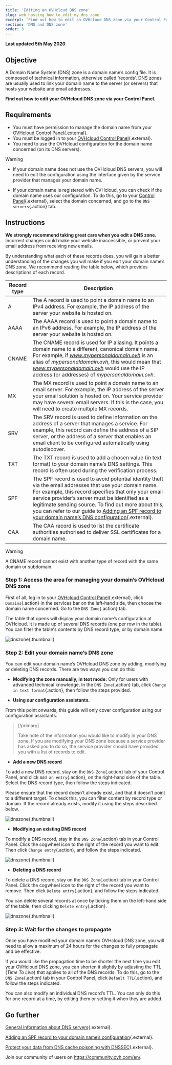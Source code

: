 ```yaml
---
title: 'Editing an OVHcloud DNS zone'
slug: web_hosting_how_to_edit_my_dns_zone
excerpt: 'Find out how to edit an OVHcloud DNS zone via your Control Panel'
section: 'DNS and DNS zone'
order: 3
---
```


**Last updated 5th May 2020**

## Objective

A Domain Name System (DNS) zone is a domain name’s config file. It is composed of technical information, otherwise called ‘records’. DNS zones are usually used to link your domain name to the server (or servers) that hosts your website and email addresses.

**Find out how to edit your OVHcloud DNS zone via your Control Panel.**

## Requirements

- You must have permission to manage the domain name from your [OVHcloud Control Panel](https://ca.ovh.com/auth/?action=gotomanager&from=https://www.ovh.com.au/&ovhSubsidiary=au){.external}.
- You must be logged in to your [OVHcloud Control Panel](https://ca.ovh.com/auth/?action=gotomanager&from=https://www.ovh.com.au/&ovhSubsidiary=au){.external}.
- You need to use the OVHcloud configuration for the domain name concerned (on its DNS servers).

> [!warning]
>
> - If your domain name does not use the OVHcloud DNS servers, you will need to edit the configuration using the interface given by the service provider that manages your domain name.
> 
> - If your domain name is registered with OVHcloud, you can check if the domain name uses our configuration. To do this, go to your [Control Panel](https://ca.ovh.com/auth/?action=gotomanager&from=https://www.ovh.com.au/&ovhSubsidiary=au){.external}, select the domain concerned, and go to the `DNS servers`{.action} tab.
>

## Instructions

**We strongly recommend taking great care when you edit a DNS zone.** Incorrect changes could make your website inaccessible, or prevent your email address from receiving new emails.

By understanding what each of these records does, you will gain a better understanding of the changes you will make if you edit your domain name’s DNS zone. We recommend reading the table below, which provides descriptions of each record.

|Record type|Description|  
|---|---|
|A|The A record is used to point a domain name to an IPv4 address. For example, the IP address of the server your website is hosted on.|
|AAAA|The AAAA record is used to point a domain name to an IPv6 address. For example, the IP address of the server your website is hosted on.|
|CNAME|The CNAME record is used for IP aliasing. It points a domain name to a different, canonical domain name. For example, if *www.mypersonaldomain.ovh* is an alias of *mypersonaldomain.ovh*, this would mean that *www.mypersonaldomain.ovh* would use the IP address (or addresses) of *mypersonaldomain.ovh*.|
|MX|The MX record is used to point a domain name to an email server. For example, the IP address of the server your email solution is hosted on. Your service provider may have several email servers. If this is the case, you will need to create multiple MX records.|
|SRV|The SRV record is used to define information on the address of a server that manages a service. For example, this record can define the address of a SIP server, or the address of a server that enables an email client to be configured automatically using autodiscover.|
|TXT|The TXT record is used to add a chosen value (in text format) to your domain name’s DNS settings. This record is often used during the verification process.|
|SPF|The SPF record is used to avoid potential identity theft via the email addresses that use your domain name. For example, this record specifies that only your email service provider’s server must be identified as a legitimate sending source. To find out more about this, you can refer to our guide to [Adding an SPF record to your domain name’s DNS configuration](../web_hosting_the_spf_record/){.external}.|
|CAA|The CAA record is used to list the certificate authorities authorised to deliver SSL certificates for a domain name.|

> [!warning]
>
> A CNAME record cannot exist with another type of record with the same domain or subdomain. 
>

### Step 1: Access the area for managing your domain’s OVHcloud DNS zone

First of all, log in to your [OVHcloud Control Panel](https://ca.ovh.com/auth/?action=gotomanager&from=https://www.ovh.com.au/&ovhSubsidiary=au){.external}, click `Domains`{.action} in the services bar on the left-hand side, then choose the domain name concerned. Go to the `DNS Zone`{.action} tab.

The table that opens will display your domain name’s configuration at OVHcloud. It is made up of several DNS records (one per row in the table). You can filter the table's contents by DNS record type, or by domain name.

![dnszone](images/edit-dns-zone-ovh-control-panel.png){.thumbnail}

### Step 2: Edit your domain name’s DNS zone

You can edit your domain name’s OVHcloud DNS zone by adding, modifying or deleting DNS records. There are two ways you can do this:

- **Modifying the zone manually, in text mode:** Only for users with advanced technical knowledge. In the `DNS Zone`{.action} tab, click `Change in text format`{.action}, then follow the steps provided.

- **Using our configuration assistants.**

From this point onwards, this guide will only cover configuration using our configuration assistants.

> [!primary]
>
> Take note of the information you would like to modify in your DNS zone. If you are modifying your DNS zone because a service provider has asked you to do so, the service provider should have provided you with a list of records to edit.
>

- **Add a new DNS record**

To add a new DNS record, stay on the `DNS Zone`{.action}  tab of your Control Panel, and click `Add an entry`{.action}, on the right-hand side of the table. Select the DNS record type, then follow the steps indicated.

Please ensure that the record doesn’t already exist, and that it doesn’t point to a different target. To check this, you can filter content by record type or domain. If the record already exists, modify it using the steps described below.

![dnszone](images/edit-dns-zone-ovh-add-entry.png){.thumbnail}

- **Modifying an existing DNS record**

To modify a DNS record, stay in the `DNS Zone`{.action} tab in your Control Panel. Click the cogwheel icon to the right of the record you want to edit. Then click `Change entry`{.action}, and follow the steps indicated.

![dnszone](images/edit-dns-zone-ovh-modify-entry.png){.thumbnail}

- **Deleting a DNS record**

To delete a DNS record, stay on the `DNS Zone`{.action} tab in your Control Panel. Click the cogwheel icon to the right of the record you want to remove. Then click `Delete entry`{.action}, and follow the steps indicated.

You can delete several records at once by ticking them on the left-hand side of the table, then clicking `Delete entry`{.action}.

![dnszone](images/edit-dns-zone-ovh-delete-entry.png){.thumbnail}

### Step 3: Wait for the changes to propagate

Once you have modified your domain name’s OVHcloud DNS zone, you will need to allow a maximum of 24 hours for the changes to fully propagate and be effective.

If you would like the propagation time to be shorter the next time you edit your OVHcloud DNS zone, you can shorten it slightly by adjusting the TTL (*Time To Live*) that applies to all of the DNS records.
To do this, go to the `DNS Zone`{.action} tab in your Control Panel, click `Default TTL`{.action}, and follow the steps indicated.

You can also modify an individual DNS record’s TTL. You can only do this for one record at a time, by editing them or setting it when they are added.

## Go further

[General information about DNS servers](../web_hosting_general_information_about_dns_servers/){.external}.

[Adding an SPF record to your domain name’s configuration](../web_hosting_the_spf_record/){.external}.

[Protect your data from DNS cache poisoning with DNSSEC](https://www.ovh.com.au/domains/dnssec_service.xml){.external}.

Join our community of users on <https://community.ovh.com/en/>.
